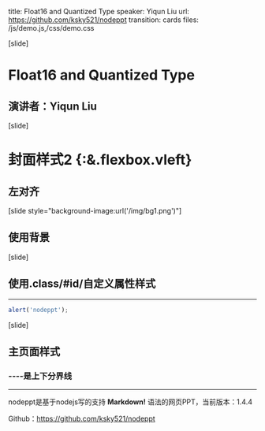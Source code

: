 title: Float16 and Quantized Type
speaker: Yiqun Liu
url: https://github.com/ksky521/nodeppt
transition: cards
files: /js/demo.js,/css/demo.css

[slide]

# Float16 and Quantized Type
## 演讲者：Yiqun Liu

[slide]

# 封面样式2 {:&.flexbox.vleft}
## 左对齐

[slide style="background-image:url('/img/bg1.png')"]

## 使用背景

[slide]
## 使用.class/#id/自定义属性样式
----

```javascript
alert('nodeppt');
```

[slide]

## 主页面样式
### ----是上下分界线
----

nodeppt是基于nodejs写的支持 **Markdown!** 语法的网页PPT，当前版本：1.4.4

Github：https://github.com/ksky521/nodeppt
